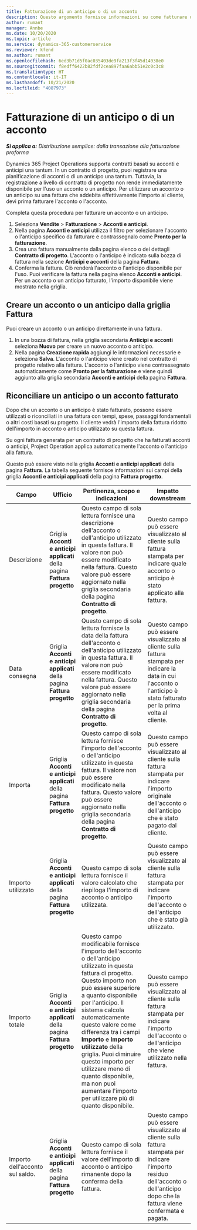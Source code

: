 ```yaml
---
title: Fatturazione di un anticipo o di un acconto
description: Questo argomento fornisce informazioni su come fatturare un acconto o un anticipo in Project Operations.
author: rumant
manager: Annbe
ms.date: 10/20/2020
ms.topic: article
ms.service: dynamics-365-customerservice
ms.reviewer: kfend
ms.author: rumant
ms.openlocfilehash: 6ed3b71d5f0ac035403de9fa213f3f45d14038e0
ms.sourcegitcommit: f8edff6422b82fdf2cea897faa6abb51e2c0c3c8
ms.translationtype: HT
ms.contentlocale: it-IT
ms.lasthandoff: 10/21/2020
ms.locfileid: "4087973"
---
```

# <a name="invoice-a-retainer-or-an-advance"></a>Fatturazione di un anticipo o di un acconto

_**Si applica a:** Distribuzione semplice: dalla transazione alla fatturazione proforma_

Dynamics 365 Project Operations supporta contratti basati su acconti e anticipi una tantum. In un contratto di progetto, puoi registrare una pianificazione di acconti o di un anticipo una tantum. Tuttavia, la registrazione a livello di contratto di progetto non rende immediatamente disponibile per l'uso un acconto o un anticipo. Per utilizzare un acconto o un anticipo su una fattura che addebita effettivamente l'importo al cliente, devi prima fatturare l'acconto o l'acconto.

Completa questa procedura per fatturare un acconto o un anticipo.

1. Seleziona **Vendite** > **Fatturazione** > **Acconti e anticipi**. 
2. Nella pagina **Acconti e anticipi** utilizza il filtro per selezionare l'acconto o l'anticipo specifico da fatturare e contrassegnalo come **Pronto per la fatturazione**.
3. Crea una fattura manualmente dalla pagina elenco o dei dettagli **Contratto di progetto**. L'acconto o l'anticipo è indicato sulla bozza di fattura nella sezione **Anticipi e acconti** della pagina **Fattura**.
4. Conferma la fattura. Ciò renderà l'acconto o l'anticipo disponibile per l'uso. Puoi verificare la fattura nella pagina elenco **Acconti e anticipi**. Per un acconto o un anticipo fatturato, l'importo disponibile viene mostrato nella griglia.

## <a name="create-a-retainer-or-advance-from-the-invoice-grid"></a>Creare un acconto o un anticipo dalla griglia Fattura

Puoi creare un acconto o un anticipo direttamente in una fattura.

1. In una bozza di fattura, nella griglia secondaria **Anticipi e acconti** seleziona **Nuovo** per creare un nuovo acconto o anticipo. 
2. Nella pagina **Creazione rapida** aggiungi le informazioni necessarie e seleziona **Salva**. L'acconto o l'anticipo viene creato nel contratto di progetto relativo alla fattura. L'acconto o l'anticipo viene contrassegnato automaticamente come **Pronto per la fatturazione** e viene quindi aggiunto alla griglia secondaria **Acconti e anticipi** della pagina **Fattura**.

## <a name="reconcile-an-invoiced-retainer-or-advance"></a>Riconciliare un anticipo o un acconto fatturato

Dopo che un acconto o un anticipo è stato fatturato, possono essere utilizzati o riconciliati in una fattura con tempi, spese, passaggi fondamentali o altri costi basati su progetto. Il cliente vedrà l'importo della fattura ridotto dell'importo in acconto o anticipo utilizzato su questa fattura.

Su ogni fattura generata per un contratto di progetto che ha fatturati acconti o anticipi, Project Operation applica automaticamente l'acconto o l'anticipo alla fattura.

Questo può essere visto nella griglia **Acconti e anticipi applicati** della pagina **Fattura**. La tabella seguente fornisce informazioni sui campi della griglia **Acconti e anticipi applicati** della pagina **Fattura progetto**.

| Campo | Ufficio | Pertinenza, scopo e indicazioni | Impatto downstream |
| --- | --- | --- | --- |
| Descrizione | Griglia **Acconti e anticipi applicati** della pagina **Fattura progetto** |Questo campo di sola lettura fornisce una descrizione dell'acconto o dell'anticipo utilizzato in questa fattura. Il valore non può essere modificato nella fattura. Questo valore può essere aggiornato nella griglia secondaria della pagina **Contratto di progetto**. | Questo campo può essere visualizzato al cliente sulla fattura stampata per indicare quale acconto o anticipo è stato applicato alla fattura. |
| Data consegna | Griglia **Acconti e anticipi applicati** della pagina **Fattura progetto**  | Questo campo di sola lettura fornisce la data della fattura dell'acconto o dell'anticipo utilizzato in questa fattura. Il valore non può essere modificato nella fattura. Questo valore può essere aggiornato nella griglia secondaria della pagina **Contratto di progetto**. | Questo campo può essere visualizzato al cliente sulla fattura stampata per indicare la data in cui l'acconto o l'anticipo è stato fatturato per la prima volta al cliente. |
| Importa | Griglia **Acconti e anticipi applicati** della pagina **Fattura progetto**  | Questo campo di sola lettura fornisce l'importo dell'acconto o dell'anticipo utilizzato in questa fattura. Il valore non può essere modificato nella fattura. Questo valore può essere aggiornato nella griglia secondaria della pagina **Contratto di progetto**. | Questo campo può essere visualizzato al cliente sulla fattura stampata per indicare l'importo originale dell'acconto o dell'anticipo che è stato pagato dal cliente. |
| Importo utilizzato | Griglia **Acconti e anticipi applicati** della pagina **Fattura progetto**  | Questo campo di sola lettura fornisce il valore calcolato che riepiloga l'importo di acconto o anticipo utilizzata. | Questo campo può essere visualizzato al cliente sulla fattura stampata per indicare l'importo dell'acconto o dell'anticipo che è stato già utilizzato. |
| Importo totale | Griglia **Acconti e anticipi applicati** della pagina **Fattura progetto**  | Questo campo modificabile fornisce l'importo dell'acconto o dell'anticipo utilizzato in questa fattura di progetto. Questo importo non può essere superiore a quanto disponibile per l'anticipo. Il sistema calcola automaticamente questo valore come differenza tra i campi **Importo** e **Importo utilizzato** della griglia. Puoi diminuire questo importo per utilizzare meno di quanto disponibile, ma non puoi aumentare l'importo per utilizzare più di quanto disponibile. | Questo campo può essere visualizzato al cliente sulla fattura stampata per indicare l'importo dell'acconto o dell'anticipo che viene utilizzato nella fattura. |
| Importo dell'acconto sul saldo. | Griglia **Acconti e anticipi applicati** della pagina **Fattura progetto**  | Questo campo di sola lettura fornisce il valore dell'importo di acconto o anticipo rimanente dopo la conferma della fattura. | Questo campo può essere visualizzato al cliente sulla fattura stampata per indicare l'importo residuo dell'acconto o dell'anticipo dopo che la fattura viene confermata e pagata. |
